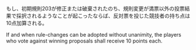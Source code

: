 もし、初期規則203が修正または破棄されたのち、規則変更が満票以外の投票結果で採択されるようなことが起こったならば、反対票を投じた競技者の持ち点は10点加算される。

If and when rule-changes can be adopted without unanimity, the players who vote against winning proposals shall receive 10 points each.
